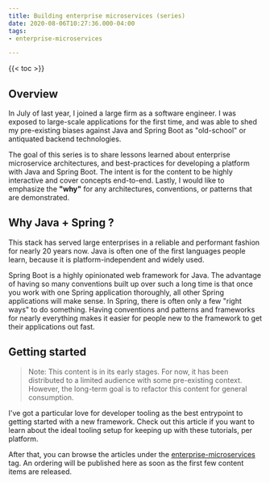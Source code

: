 ```yaml
---
title: Building enterprise microservices (series)
date: 2020-08-06T10:27:36.000-04:00
tags:
- enterprise-microservices

---
```


{{< toc >}}

## Overview

In July of last year, I joined a large firm as a software engineer. I was exposed to large-scale applications for the first time, and was able to shed my pre-existing biases against Java and Spring Boot as "old-school" or antiquated backend technologies.

The goal of this series is to share lessons learned about enterprise microservice architectures, and best-practices for developing a platform with Java and Spring Boot. The intent is for the content to be highly interactive and cover concepts end-to-end. Lastly, I would like to emphasize the **"why"** for any architectures, conventions, or patterns that are demonstrated.

## Why Java + Spring ?

This stack has served large enterprises in a reliable and performant fashion for nearly 20 years now. Java is often one of the first languages people learn, because it is platform-independent and widely used.

Spring Boot is a highly opinionated web framework for Java. The advantage of having so many conventions built up over such a long time is that once you work with one Spring application thoroughly, all other Spring applications will make sense. In Spring, there is often only a few "right ways" to do something. Having conventions and patterns and frameworks for nearly everything makes it easier for people new to the framework to get their applications out fast.

## Getting started

> Note: This content is in its early stages. For now, it has been distributed to a limited audience with some pre-existing context. However, the long-term goal is to refactor this content for general consumption.

I've got a particular love for developer tooling as the best entrypoint to getting started with a new framework. Check out this article if you want to learn about the ideal tooling setup for keeping up with these tutorials, per platform.

After that, you can browse the articles under the [enterprise-microservices](/tags/enterprise-microservices) tag. An ordering will be published here as soon as the first few content items are released.